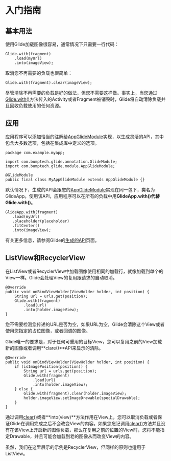 # 入门指南

## 基本用法

使用Glide加载图像很容易，通常情况下只需要一行代码：
```
Glide.with(fragment)
    .load(myUrl)
    .into(imageView);
```
取消您不再需要的负载也很简单：
```
Glide.with(fragment).clear(imageView);
```
尽管清除不再需要的负载是好的做法，但您不需要这样做。事实上，当您通过[Glide.with()](http://bumptech.github.io/glide/javadocs/400/com/bumptech/glide/Glide.html#with-android.app.Fragment-)方法传入的Activity或者Fragment被销毁时，Glide将自动清除负载并且回收负载使用的任何资源。

## 应用

应用程序可以添加恰当的注解给[AppGlideModule](http://bumptech.github.io/glide/javadocs/400/com/bumptech/glide/module/AppGlideModule.html)实现，以生成灵活的API，其中包含大多数选项，包括在集成库中定义的选项。
```
package com.example.myapp;

import com.bumptech.glide.annotation.GlideModule;
import com.bumptech.glide.module.AppGlideModule;

@GlideModule
public final class MyAppGlideModule extends AppGlideModule {}
```
默认情况下，生成的API会跟您的[AppGlideModule](http://bumptech.github.io/glide/javadocs/400/com/bumptech/glide/module/AppGlideModule.html)实现在同一包下，类名为GlideApp。使用该API，应用程序可以在所有的负载中用**GlideApp.with()**代替**Glide.with()**。
```
GlideApp.with(fragment)
   .load(myUrl)
   .placeholder(placeholder)
   .fitCenter()
   .into(imageView);
```

有关更多信息，请参阅Glide的[生成的API](Generated-API.md)页面。

## ListView和RecyclerView

在ListView或者RecyclerView中加载图像使用相同的加载行，就像加载到单个的View一样。Glide会处理View的复用跟请求的自动取消。
```
@Override
public void onBindViewHolder(ViewHolder holder, int position) {
    String url = urls.get(position);
    Glide.with(fragment)
        .load(url)
        .into(holder.imageView);
}
```

您不需要检测您传递的URL是否为空，如果URL为空，Glide会清除这个View或者使用您指定的占位图像，或者回调的图像。

Glide唯一的要求是，对于任何可重用的目标View，您可以复用之前的View加载新的图像或者调用**clare()**API来显示的清除。
```
@Override
public void onBindViewHolder(ViewHolder holder, int position) {
    if (isImagePosition(position)) {
        String url = urls.get(position);
        Glide.with(fragment)
            .load(url)
            .into(holder.imageView);
    } else {
        Glide.with(fragment).clear(holder.imageView);
        holder.imageView.setImageDrawable(specialDrawable);
    }
}
```

通过调用[clear()](http://bumptech.github.io/glide/javadocs/400/com/bumptech/glide/RequestManager.html#clear-com.bumptech.glide.request.target.Target-)或者**into(view)**方法作用在View上，您可以取消负载或者保证Glide在调用完成之后不会改变View的内容。如果您忘记调用[clear()](http://bumptech.github.io/glide/javadocs/400/com/bumptech/glide/RequestManager.html#clear-com.bumptech.glide.request.target.Target-)方法并且没有在该View上开启新的图像负载，那么在复用之前的位置的View时，您将不能指定Drawable，并且可能会加载到老的图像从而改变View的内容。

虽然，我们在这里展示的示例是RecyclerView，但同样的原则也适用于ListView。